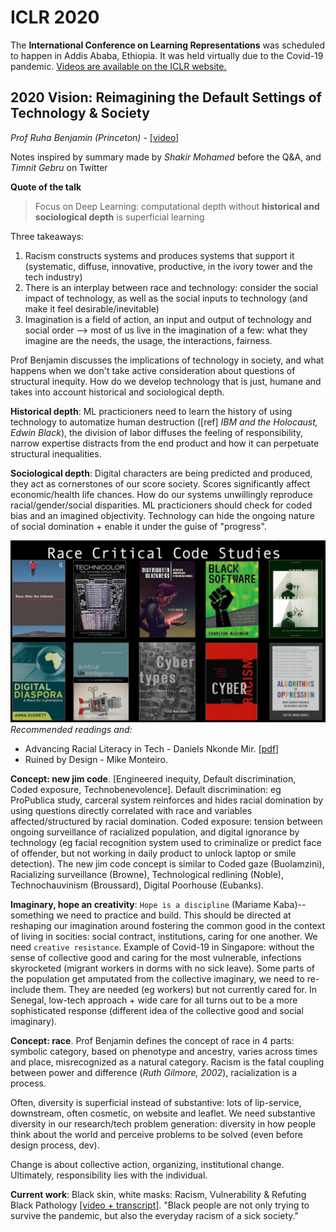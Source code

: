 # ICLR 2020

The **International Conference on Learning Representations** was scheduled to happen in Addis Ababa, Ethiopia. It was held virtually due to the Covid-19 pandemic. [Videos are available on the ICLR website.](https://iclr.cc/virtual_2020/calendar.html)

## 2020 Vision: Reimagining the Default Settings of Technology & Society
*Prof Ruha Benjamin (Princeton)* - [[video]](https://iclr.cc/virtual_2020/speaker_3.html)

Notes inspired by summary made by *Shakir Mohamed* before the Q&A, and *Timnit Gebru* on Twitter

**Quote of the talk**
> Focus on Deep Learning: computational depth without **historical and sociological depth** is superficial learning 

Three takeaways:
1. Racism constructs systems and produces systems that support it (systematic, diffuse, innovative, productive, in the ivory tower and the tech industry)
2. There is an interplay between race and technology: consider the social impact of technology, as well as the social inputs to technology (and make it feel desirable/inevitable)
3. Imagination is a field of action, an input and output of technology and social order --> most of us live in the imagination of a few: what they imagine are the needs, the usage, the interactions, fairness. 

Prof Benjamin discusses the implications of technology in society, and what happens when we don't take active consideration about questions of structural inequity. How do we develop technology that is just, humane and takes into account historical and sociological depth.

**Historical depth**: ML practicioners need to learn the history of using technology to automatize human destruction ([ref] *IBM and the Holocaust, Edwin Black*), the division of labor diffuses the feeling of responsibility, narrow expertise distracts from the end product and how it can perpetuate structural inequalities.

**Sociological depth**: Digital characters are being predicted and produced, they act as cornerstones of our score society. Scores significantly affect economic/health life chances. How do our systems unwillingly reproduce racial/gender/social disparities. ML practicioners should check for coded bias and an imagined objectivity. Technology can hide the ongoing nature of social domination + enable it under the guise of "progress".

!["Reading list"](https://github.com/laure-delisle/readings/blob/master/imgs/race_critical_code_studies.png)
*Recommended readings and:*

- Advancing Racial Literacy in Tech - Daniels Nkonde Mir. [[pdf]](https://datasociety.net/wp-content/uploads/2019/05/Racial_Literacy_Tech_Final_0522.pdf)
- Ruined by Design - Mike Monteiro.

**Concept: new jim code**. [Engineered inequity, Default discrimination, Coded exposure, Technobenevolence]. Default discrimination: eg ProPublica study, carceral system reinforces and hides racial domination by using questions directly correlated with race and variables affected/structured by racial domination. Coded exposure: tension between ongoing surveillance of racialized population, and digital ignorance by technology (eg facial recognition system used to criminalize or predict face of offender, but not working in daily product to unlock laptop or smile detection). The new jim code concept is similar to Coded gaze (Buolamzini), Racializing surveillance (Browne), Technological redlining (Noble), Technochauvinism (Broussard), Digital Poorhouse (Eubanks).

**Imaginary, hope an creativity**: `Hope is a discipline` (Mariame Kaba)--something we need to practice and build. This should be directed at reshaping our imagination around fostering the common good in the context of living in socities: social contract, institutions, caring for one another. We need `creative resistance`. Example of Covid-19 in Singapore: without the sense of collective good and caring for the most vulnerable, infections skyrocketed (migrant workers in dorms with no sick leave). Some parts of the population get amputated from the collective imaginary, we need to re-include them. They are needed (eg workers) but not currently cared for. In Senegal, low-tech approach + wide care for all turns out to be a more sophisticated response (different idea of the collective good and social imaginary).

**Concept: race**. Prof Benjamin defines the concept of race in 4 parts: symbolic category, based on phenotype and ancestry, varies across times and place, misrecognized as a natural category. Racism is the fatal coupling between power and difference (*Ruth Gilmore, 2002*), racialization is a process.

Often, diversity is superficial instead of substantive: lots of lip-service, downstream, often cosmetic, on website and leaflet. We need substantive diversity in our research/tech problem generation: diversity in how people think about the world and perceive problems to be solved (even before design process, dev).

Change is about collective action, organizing, institutional change. Ultimately, responsibility lies with the individual.

**Current work**: Black skin, white masks: Racism, Vulnerability & Refuting Black Pathology [[video + transcript]](https://aas.princeton.edu/news/black-skin-white-masks-racism-vulnerability-refuting-black-pathology). "Black people are not only trying to survive the pandemic, but also the everyday racism of a sick society."